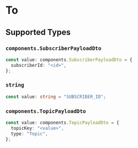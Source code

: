 # To


## Supported Types

### `components.SubscriberPayloadDto`

```typescript
const value: components.SubscriberPayloadDto = {
  subscriberId: "<id>",
};
```

### `string`

```typescript
const value: string = "SUBSCRIBER_ID";
```

### `components.TopicPayloadDto`

```typescript
const value: components.TopicPayloadDto = {
  topicKey: "<value>",
  type: "Topic",
};
```


